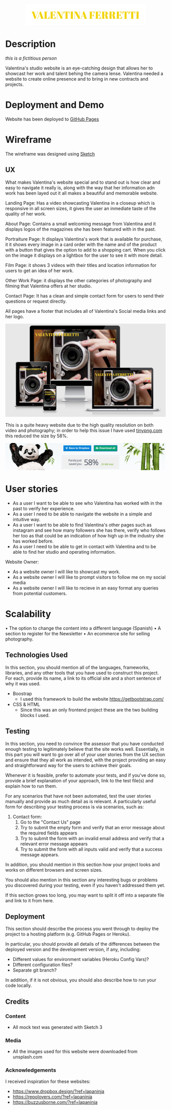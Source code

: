 <p align="center">
  <img src="assets/images/logo-valentina.png" alt="Valentina Ferretti logo"/>
</p>


# Description
*this is a fictitious person*

Valentina's studio website is an eye-catching design that allows her to showcast her work and talent behing the camera lense. Valentina needed a website to create online presence and to bring in new contracts and projects.

# Deployment and Demo

Website has been deployed to [GitHub Pages](https://github.com/Mickie4/Milestone-Project1)


# Wireframe

The wireframe was designed using [Sketch](https://www.sketch.com/)
 
## UX
 
 What makes Valentina's website special and to stand out is how clear and easy to navigate it really is, along with the way that her information adn work has been layed out it all makes a beautiful and memorable website. 

Landing Page: Has a video showcasting Valentina in a closeup which is responsive in all screen sizes, it gives the user an inmediate taste of the quality of her work.

About Page: Contains a small welcoming message from Valentina and it displays logos of the magazines she has been featured with in the past.

Portraiture Page: It displays Valentina's work that is available for purchase, it it shows every image in a card order with the name and of the product with a button that gives the option to add to a shopping cart. When you click on the image it displays on a lightbox for the user to see it with more detail.

Film Page: it shows 3 videos with their titles and location information for users to get an idea of her work.

Other Work Page: it displays the other categories of photography and filming that Valentina offers at her studio. 

Contact Page: It has a clean and simple contact form for users to send their questions or request directly.

All pages have a footer that includes all of Valentina's Social media links and her logo.

<p align="center">
  <img src="assets/images/ux.png" alt="Landing Page Responsive"/>
</p>

This is a quite heavy website due to the high quality resolution on both video and photography; in order to help this issue I have used [tinypng.com](https://tinypng.com/) this reduced the size by 58%.

<p align="center">
  <img src="assets/images/tinypng.png" alt="Tiny PNG "/>
</p>

# User stories

-	As a user I want to be able to see who Valentina has worked with in the past to verify her experience.
-	As a user I need to be able to navigate the website in a simple and intuitive way.
- As a user I want to be able to find Valentina's other pages such as instagram and see how many followers she has there, verify who follows her too as that could be an indication of how high up in the industry she has worked before.
-	As a user I need to be able to get in contact with Valentina and to be able to find her studio and operating information. 

Website Owner:
- As a website owner I will like to showcast my work.
- As a website owner I will like to prompt visitors to follow me on my social media
- As a website owner I will like to recieve in an easy format any queries from potential customers.





# Scalability
•	The option to change the content into a different language (Spanish)
•	A section to register for the Newsletter
•	An ecommerce site for selling photography.


## Technologies Used

In this section, you should mention all of the languages, frameworks, libraries, and any other tools that you have used to construct this project. For each, provide its name, a link to its official site and a short sentence of why it was used.

- Boostrap 
    - I used this framework to build the website https://getbootstrap.com/
- CSS & HTML
    - Since this was an only frontend project these are the two building blocks I used.


## Testing

In this section, you need to convince the assessor that you have conducted enough testing to legitimately believe that the site works well. Essentially, in this part you will want to go over all of your user stories from the UX section and ensure that they all work as intended, with the project providing an easy and straightforward way for the users to achieve their goals.

Whenever it is feasible, prefer to automate your tests, and if you've done so, provide a brief explanation of your approach, link to the test file(s) and explain how to run them.

For any scenarios that have not been automated, test the user stories manually and provide as much detail as is relevant. A particularly useful form for describing your testing process is via scenarios, such as:

1. Contact form:
    1. Go to the "Contact Us" page
    2. Try to submit the empty form and verify that an error message about the required fields appears
    3. Try to submit the form with an invalid email address and verify that a relevant error message appears
    4. Try to submit the form with all inputs valid and verify that a success message appears.

In addition, you should mention in this section how your project looks and works on different browsers and screen sizes.

You should also mention in this section any interesting bugs or problems you discovered during your testing, even if you haven't addressed them yet.

If this section grows too long, you may want to split it off into a separate file and link to it from here.

## Deployment

This section should describe the process you went through to deploy the project to a hosting platform (e.g. GitHub Pages or Heroku).

In particular, you should provide all details of the differences between the deployed version and the development version, if any, including:
- Different values for environment variables (Heroku Config Vars)?
- Different configuration files?
- Separate git branch?

In addition, if it is not obvious, you should also describe how to run your code locally.


## Credits

### Content
- All mock text was generated with Sketch 3

### Media
- All the images used for this website were downloaded from unsplash.com

### Acknowledgements

I received inspiration for these websites:
- https://www.dropbox.design/?ref=lapaninja 
- https://repolovers.com/?ref=lapaninja
- https://buzzusborne.com/?ref=lapaninja
